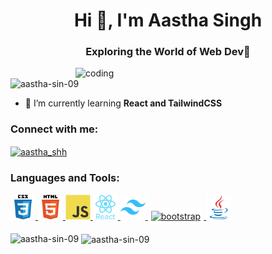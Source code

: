 <h1 align="center">Hi 👋, I'm Aastha Singh</h1>
<h3 align="center">Exploring the World of Web Dev🚀</h3>

<img align="right" alt="coding" width="400" src="https://i.giphy.com/media/v1.Y2lkPTc5MGI3NjExb2lrd3lja3NxOW1ydXFscTc2aDJrbWFjMTd0NnJ6cG5za2FmaTJnaSZlcD12MV9pbnRlcm5hbF9naWZfYnlfaWQmY3Q9Zw/LMcB8XospGZO8UQq87/giphy.gif">

<p align="left"> <img src="https://komarev.com/ghpvc/?username=aastha-sin-09&label=Profile%20views&color=0e75b6&style=flat" alt="aastha-sin-09" /> </p>

- 🌱 I’m currently learning **React and TailwindCSS**

<h3 align="left">Connect with me:</h3>
<p align="left">
<a href="https://twitter.com/aastha_shh" target="blank"><img align="center" src="https://raw.githubusercontent.com/rahuldkjain/github-profile-readme-generator/master/src/images/icons/Social/twitter.svg" alt="aastha_shh" height="30" width="40" /></a>
</p>

<h3 align="left">Languages and Tools:</h3>
<p align="left"> 
<a href="https://www.w3schools.com/css/" target="_blank" rel="noreferrer"> 
    <img src="https://raw.githubusercontent.com/devicons/devicon/master/icons/css3/css3-original-wordmark.svg" alt="css3" width="40" height="40"/> 
</a>
<a href="https://www.w3.org/html/" target="_blank" rel="noreferrer"> 
    <img src="https://raw.githubusercontent.com/devicons/devicon/master/icons/html5/html5-original-wordmark.svg" alt="html5" width="40" height="40"/> 
</a> 
<a href="https://www.javascript.com" target="_blank" rel="noreferrer"> 
    <img src="https://raw.githubusercontent.com/devicons/devicon/master/icons/javascript/javascript-original.svg" alt="javascript" width="40" height="40"/> 
</a>
<a href="https://react.dev/" target="_blank" rel="noreferrer"> 
    <img src="https://raw.githubusercontent.com/devicons/devicon/master/icons/react/react-original-wordmark.svg" alt="react" width="40" height="40"/> 
</a>
<a href="https://tailwindcss.com/" target="_blank" rel="noreferrer"> 
    <img src="https://raw.githubusercontent.com/devicons/devicon/master/icons/tailwindcss/tailwindcss-original.svg" alt="tailwindcss" width="40" height="40"/> 
</a>
<a href="https://getbootstrap.com" target="_blank" rel="noreferrer"> 
    <img src="https://upload.wikimedia.org/wikipedia/commons/b/b2/Bootstrap_logo.svg" alt="bootstrap" width="40" height="40" style="background-color: white; padding: 5px; border-radius: 5px;"/> 
</a> 
<a href="https://www.java.com" target="_blank" rel="noreferrer"> 
    <img src="https://raw.githubusercontent.com/devicons/devicon/master/icons/java/java-original.svg" alt="java" width="40" height="40"/> 
</a> 

</p>


<p><img align="left" src="https://github-readme-stats.vercel.app/api/top-langs/?username=aastha-sin-09&show_icons=true&locale=en&layout=compact&theme=dark" alt="aastha-sin-09" /></p>

<p>&nbsp;<img align="center" src="https://github-readme-stats.vercel.app/api?username=aastha-sin-09&show_icons=true&locale=en&theme=dark" alt="aastha-sin-09" /></p>

